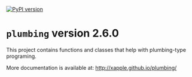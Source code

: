 [![PyPI version](https://badge.fury.io/py/plumbing.svg)](https://badge.fury.io/py/plumbing)

# `plumbing` version 2.6.0

This project contains functions and classes that help with plumbing-type programing.

More documentation is available at:
<http://xapple.github.io/plumbing/>